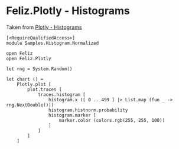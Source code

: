 # Feliz.Plotly - Histograms

Taken from [Plotly - Histograms](https://plot.ly/javascript/histograms/)

```fsharp:plotly-chart-histogram-normalized
[<RequireQualifiedAccess>]
module Samples.Histogram.Normalized

open Feliz
open Feliz.Plotly

let rng = System.Random()

let chart () =
    Plotly.plot [
        plot.traces [
            traces.histogram [
                histogram.x ([ 0 .. 499 ] |> List.map (fun _ -> rng.NextDouble()))
                histogram.histnorm.probability
                histogram.marker [
                    marker.color (colors.rgb(255, 255, 100))
                ]
            ]
        ]
    ]
```